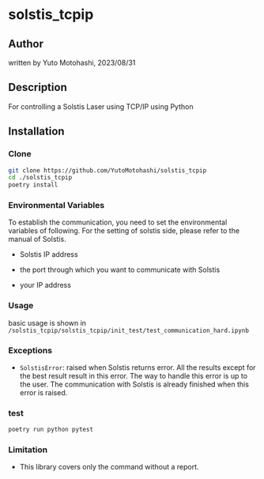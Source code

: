 # solstis_tcpip

## Author

written by Yuto Motohashi, 2023/08/31

## Description

For controlling a Solstis Laser using TCP/IP using Python

## Installation

### Clone

```bash
git clone https://github.com/YutoMotohashi/solstis_tcpip
cd ./solstis_tcpip
poetry install
```

### Environmental Variables

To establish the communication, you need to set the environmental variables of following. For the setting of solstis side, please refer to the manual of Solstis.

- Solstis IP address

- the port through which you want to communicate with Solstis

- your IP address

### Usage

basic usage is shown in `/solstis_tcpip/solstis_tcpip/init_test/test_communication_hard.ipynb`

### Exceptions

- `SolstisError`: raised when Solstis returns error. All the results except for the best result result in this error. The way to handle this error is up to the user. The communication with Solstis is already finished when this error is raised.

### test

```bash
poetry run python pytest
```

### Limitation

- This library covers only the command without a report. 
